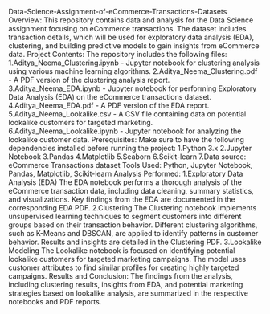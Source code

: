 Data-Science-Assignment-of-eCommerce-Transactions-Datasets
Overview: This repository contains data and analysis for the Data Science assignment focusing on eCommerce transactions. The dataset includes transaction details, which will be used for exploratory data analysis (EDA), clustering, and building predictive models to gain insights from eCommerce data.
Project Contents: The repository includes the following files:
1.Aditya_Neema_Clustering.ipynb - Jupyter notebook for clustering analysis using various machine learning algorithms.
2.Aditya_Neema_Clustering.pdf - A PDF version of the clustering analysis report.
3.Aditya_Neema_EDA.ipynb - Jupyter notebook for performing Exploratory Data Analysis (EDA) on the eCommerce transactions dataset.
4.Aditya_Neema_EDA.pdf - A PDF version of the EDA report.
5.Aditya_Neema_Lookalike.csv - A CSV file containing data on potential lookalike customers for targeted marketing.
6.Aditya_Neema_Lookalike.ipynb - Jupyter notebook for analyzing the lookalike customer data.
Prerequisites: Make sure to have the following dependencies installed before running the project:
1.Python 3.x
2.Jupyter Notebook
3.Pandas
4.Matplotlib
5.Seaborn
6.Scikit-learn
7.Data source: eCommerce Transactions dataset
Tools Used: Python, Jupyter Notebook, Pandas, Matplotlib, Scikit-learn
Analysis Performed:
1.Exploratory Data Analysis (EDA) The EDA notebook performs a thorough analysis of the eCommerce transaction data, including data cleaning, summary statistics, and visualizations. Key findings from the EDA are documented in the corresponding EDA PDF.
2.Clustering The Clustering notebook implements unsupervised learning techniques to segment customers into different groups based on their transaction behavior. Different clustering algorithms, such as K-Means and DBSCAN, are applied to identify patterns in customer behavior. Results and insights are detailed in the Clustering PDF.
3.Lookalike Modeling The Lookalike notebook is focused on identifying potential lookalike customers for targeted marketing campaigns. The model uses customer attributes to find similar profiles for creating highly targeted campaigns.
Results and Conclusion:
The findings from the analysis, including clustering results, insights from EDA, and potential marketing strategies based on lookalike analysis, are summarized in the respective notebooks and PDF reports.
